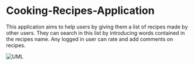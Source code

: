 # Cooking-Recipes-Application
This application aims to help users by giving them a list of recipes made by other users. They can search in this list by introducing words contained in the recipes name. Any logged in user can rate and add comments on recipes.

![UML](https://github.com/fis2021/Cooking-Recipes-Application/blob/main/UML.png)
